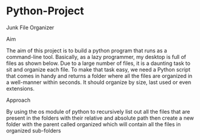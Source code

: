 # Python-Project
Junk File Organizer

Aim

The aim of this project is to build a python program that runs as a command-line tool. Basically, as a lazy programmer, my desktop is full of files as shown below. Due to a large number of files, it is a daunting task to sit and organize each file. To make that task easy, we need a Python script that comes in handy and returns a folder where all the files are organized in a well-manner within seconds. It should organize by size, last used or even extensions.

Approach

By using the os module of python to recursively list out all the files that are present in the folders with their relative and absolute path then create a new folder with the parent called organized which will contain all the files in organized sub-folders

